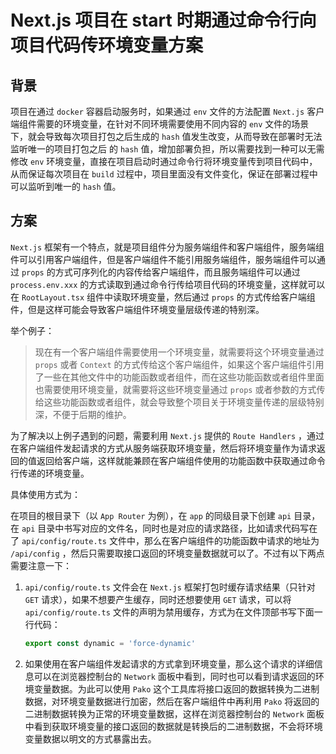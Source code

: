 # Next.js 项目在 start 时期通过命令行向项目代码传环境变量方案

## 背景

项目在通过 `docker` 容器启动服务时，如果通过 `env` 文件的方法配置 `Next.js` 客户端组件需要的环境变量，在针对不同环境需要使用不同内容的 `env` 文件的场景下，就会导致每次项目打包之后生成的 `hash` 值发生改变，从而导致在部署时无法监听唯一的项目打包之后 的 `hash` 值，增加部署负担，所以需要找到一种可以无需修改 `env` 环境变量，直接在项目启动时通过命令行将环境变量传到项目代码中，从而保证每次项目在 `build` 过程中，项目里面没有文件变化，保证在部署过程中可以监听到唯一的 `hash` 值。

## 方案

`Next.js` 框架有一个特点，就是项目组件分为服务端组件和客户端组件，服务端组件可以引用客户端组件，但是客户端组件不能引用服务端组件，服务端组件可以通过 `props` 的方式可序列化的内容传给客户端组件，而且服务端组件可以通过 `process.env.xxx` 的方式读取到通过命令行传给项目代码的环境变量，这样就可以在 `RootLayout.tsx` 组件中读取环境变量，然后通过 `props` 的方式传给客户端组件，但是这样可能会导致客户端组件环境变量层级传递的特别深。

举个例子：

> 现在有一个客户端组件需要使用一个环境变量，就需要将这个环境变量通过 `props` 或者 `Context` 的方式传给这个客户端组件，如果这个客户端组件引用了一些在其他文件中的功能函数或者组件，而在这些功能函数或者组件里面也需要使用环境变量，就需要将这些环境变量通过 `props` 或者参数的方式传给这些功能函数或者组件，就会导致整个项目关于环境变量传递的层级特别深，不便于后期的维护。

为了解决以上例子遇到的问题，需要利用 `Next.js` 提供的 `Route Handlers` ，通过在客户端组件发起请求的方式从服务端获取环境变量，然后将环境变量作为请求返回的值返回给客户端，这样就能兼顾在客户端组件使用的功能函数中获取通过命令行传递的环境变量。

具体使用方式为：

在项目的根目录下（以 `App Router` 为例），在 `app` 的同级目录下创建 `api` 目录，在 `api` 目录中书写对应的文件名，同时也是对应的请求路径，比如请求代码写在了 `api/config/route.ts` 文件中，那么在客户端组件的功能函数中请求的地址为 `/api/config` ，然后只需要取接口返回的环境变量数据就可以了。不过有以下两点需要注意一下：

1. `api/config/route.ts` 文件会在 `Next.js` 框架打包时缓存请求结果（只针对 `GET` 请求），如果不想要产生缓存，同时还想要使用 `GET` 请求，可以将 `api/config/route.ts` 文件的声明为禁用缓存，方式为在文件顶部书写下面一行代码：

   ```ts
   export const dynamic = 'force-dynamic'
   ```

2. 如果使用在客户端组件发起请求的方式拿到环境变量，那么这个请求的详细信息可以在浏览器控制台的 `Network` 面板中看到，同时也可以看到请求返回的环境变量数据。为此可以使用 `Pako` 这个工具库将接口返回的数据转换为二进制数据，对环境变量数据进行加密，然后在客户端组件中再利用 `Pako` 将返回的二进制数据转换为正常的环境变量数据，这样在浏览器控制台的 `Network` 面板中看到获取环境变量的接口返回的数据就是转换后的二进制数据，不会将环境变量数据以明文的方式暴露出去。





